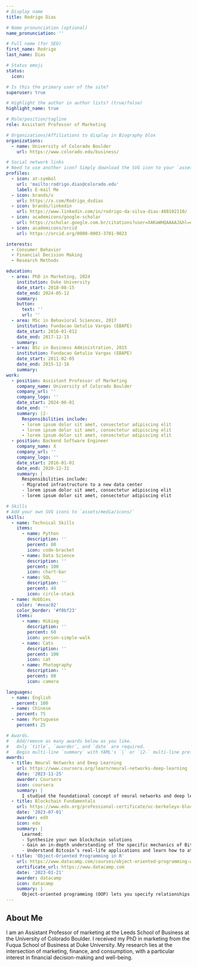 ```yaml
---
# Display name
title: Rodrigo Dias

# Name pronunciation (optional)
name_pronunciation: ''

# Full name (for SEO)
first_name: Rodrigo
last_name: Dias

# Status emoji
status:
  icon: 

# Is this the primary user of the site?
superuser: true

# Highlight the author in author lists? (true/false)
highlight_name: true

# Role/position/tagline
role: Assistant Professor of Marketing

# Organizations/Affiliations to display in Biography blox
organizations:
  - name: University of Colorado Boulder
    url: https://www.colorado.edu/business/

# Social network links
# Need to use another icon? Simply download the SVG icon to your `assets/media/icons/` folder.
profiles:
  - icon: at-symbol
    url: 'mailto:rodrigo.dias@colorado.edu'
    label: E-mail Me
  - icon: brands/x
    url: https://x.com/Rodrigo_dsdias
  - icon: brands/linkedin
    url: https://www.linkedin.com/in/rodrigo-da-silva-dias-488102110/
  - icon: academicons/google-scholar
    url: https://scholar.google.com.br/citations?user=XAKaWHQAAAAJ&hl=en
  - icon: academicons/orcid
    url: https://orcid.org/0000-0003-3701-9023

interests:
  - Consumer Behavior
  - Financial Decision Making
  - Research Methods

education:
  - area: PhD in Marketing, 2024
    institution: Duke University
    date_start: 2018-08-15
    date_end: 2024-05-12
    summary:  
    button:
      text: ''
      url: ''
  - area: MSc in Behavioral Sciences, 2017
    institution: Fundacao Getulio Vargas (EBAPE)
    date_start: 2016-01-012
    date_end: 2017-12-15
    summary:
  - area: BSc in Business Administration, 2015
    institution: Fundacao Getulio Vargas (EBAPE)
    date_start: 2011-02-05
    date_end: 2015-12-16
    summary:
work:
  - position: Assistant Professor of Marketing
    company_name: University of Colorado Boulder
    company_url: ''
    company_logo: ''
    date_start: 2024-06-01
    date_end: ''
    summary: |2-
      Responsibilities include:
      - lorem ipsum dolor sit amet, consectetur adipiscing elit
      - lorem ipsum dolor sit amet, consectetur adipiscing elit
      - lorem ipsum dolor sit amet, consectetur adipiscing elit
  - position: Backend Software Engineer
    company_name: X
    company_url: ''
    company_logo: ''
    date_start: 2016-01-01
    date_end: 2020-12-31
    summary: |
      Responsibilities include:
      - Migrated infrastructure to a new data center
      - lorem ipsum dolor sit amet, consectetur adipiscing elit
      - lorem ipsum dolor sit amet, consectetur adipiscing elit

# Skills
# Add your own SVG icons to `assets/media/icons/`
skills:
  - name: Technical Skills
    items:
      - name: Python
        description: ''
        percent: 80
        icon: code-bracket
      - name: Data Science
        description: ''
        percent: 100
        icon: chart-bar
      - name: SQL
        description: ''
        percent: 40
        icon: circle-stack
  - name: Hobbies
    color: '#eeac02'
    color_border: '#f0bf23'
    items:
      - name: Hiking
        description: ''
        percent: 60
        icon: person-simple-walk
      - name: Cats
        description: ''
        percent: 100
        icon: cat
      - name: Photography
        description: ''
        percent: 80
        icon: camera

languages:
  - name: English
    percent: 100
  - name: Chinese
    percent: 75
  - name: Portuguese
    percent: 25

# Awards.
#   Add/remove as many awards below as you like.
#   Only `title`, `awarder`, and `date` are required.
#   Begin multi-line `summary` with YAML's `|` or `|2-` multi-line prefix and indent 2 spaces below.
awards:
  - title: Neural Networks and Deep Learning
    url: https://www.coursera.org/learn/neural-networks-deep-learning
    date: '2023-11-25'
    awarder: Coursera
    icon: coursera
    summary: |
      I studied the foundational concept of neural networks and deep learning. By the end, I was familiar with the significant technological trends driving the rise of deep learning; build, train, and apply fully connected deep neural networks; implement efficient (vectorized) neural networks; identify key parameters in a neural network’s architecture; and apply deep learning to your own applications.
  - title: Blockchain Fundamentals
    url: https://www.edx.org/professional-certificate/uc-berkeleyx-blockchain-fundamentals
    date: '2023-07-01'
    awarder: edX
    icon: edx
    summary: |
      Learned:
      - Synthesize your own blockchain solutions
      - Gain an in-depth understanding of the specific mechanics of Bitcoin
      - Understand Bitcoin’s real-life applications and learn how to attack and destroy Bitcoin, Ethereum, smart contracts and Dapps, and alternatives to Bitcoin’s Proof-of-Work consensus algorithm
  - title: 'Object-Oriented Programming in R'
    url: https://www.datacamp.com/courses/object-oriented-programming-with-s3-and-r6-in-r
    certificate_url: https://www.datacamp.com
    date: '2023-01-21'
    awarder: datacamp
    icon: datacamp
    summary: |
      Object-oriented programming (OOP) lets you specify relationships between functions and the objects that they can act on, helping you manage complexity in your code. This is an intermediate level course, providing an introduction to OOP, using the S3 and R6 systems. S3 is a great day-to-day R programming tool that simplifies some of the functions that you write. R6 is especially useful for industry-specific analyses, working with web APIs, and building GUIs.
---
```


## About Me

I am an Assistant Professor of marketing at the Leeds School of Business at the University of Colorado Boulder. I received my PhD in marketing from the Fuqua School of Business at Duke University. My research lies at the intersection of marketing, finance, and consumption, with a particular interest in financial decision-making and well-being. 
